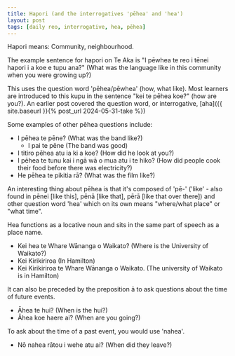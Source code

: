 ```yaml
---
title: Hapori (and the interrogatives 'pēhea' and 'hea')
layout: post
tags: [daily reo, interrogative, hea, pēhea]
---
```

Hapori means: Community, neighbourhood.

The example sentence for hapori on Te Aka is "I pēwhea te reo i tēnei hapori i a koe e tupu ana?" (What was the language like in this community when you were growing up?)

This uses the question word 'pēhea/pēwhea' (how, what like). Most learners are introduced to this kupu in the sentence "kei te pēhea koe?" (how are you?). An earlier post covered the question word, or interrogative, [aha]({{ site.baseurl }}{% post_url 2024-05-31-take %})

Some examples of other pēhea questions include:
- I pēhea te pēne? (What was the band like?)
  - I pai te pēne (The band was good)
- I titiro pēhea atu ia ki a koe? (How did he look at you?)
- I pēhea te tunu kai i ngā wā o mua atu i te hiko? (How did people cook their food before there was electricity?)
- He pēhea te pikitia rā? (What was the film like?)

An interesting thing about pēhea is that it's composed of 'pē-' ('like' - also found in pēnei [like this], pēnā [like that], pērā [like that over there]) and other question word 'hea' which on its own means "where/what place" or "what time".

Hea functions as a locative noun and sits in the same part of speech as a place name.
- Kei hea te Whare Wānanga o Waikato? (Where is the University of Waikato?)
- Kei Kirikiriroa (In Hamilton)
- Kei Kirikiriroa te Whare Wānanga o Waikato. (The university of Waikato is in Hamilton)

It can also be preceded by the preposition ā to ask questions about the time of future events.
- Āhea te hui? (When is the hui?)
- Āhea koe haere ai? (When are you going?)

To ask about the time of a past event, you would use 'nahea'.
- Nō nahea rātou i wehe atu ai? (When did they leave?)
